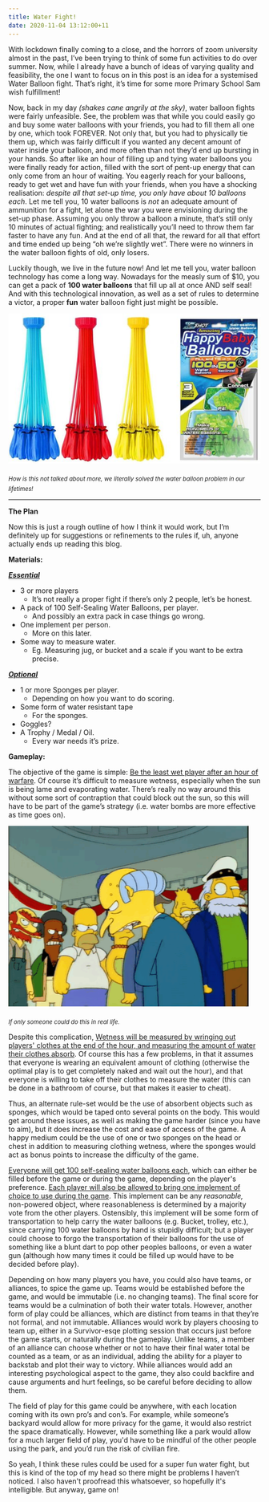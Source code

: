 ```yaml
---
title: Water Fight!
date: 2020-11-04 13:12:00+11
---
```


With lockdown finally coming to a close, and the horrors of zoom university almost in the past, I’ve been trying to think of some fun activities to do over summer. Now, while I already have a bunch of ideas of varying quality and feasibility, the one I want to focus on in this post is an idea for a systemised Water Balloon fight. That’s right, it’s time for some more Primary School Sam wish fulfillment!

Now, back in my day _(*shakes cane angrily at the sky*)_, water balloon fights were fairly unfeasible. See, the problem was that while you could easily go and buy some water balloons with your friends, you had to fill them all one by one, which took FOREVER. Not only that, but you had to physically tie them up, which was fairly difficult if you wanted any decent amount of water inside your balloon, and more often than not they’d end up bursting in your hands. So after like an hour of filling up and tying water balloons you were finally ready for action, filled with the sort of pent-up energy that can only come from an hour of waiting. You eagerly reach for your balloons, ready to get wet and have fun with your friends, when you have a shocking realisation: _despite all that set-up time, you only have about 10 balloons each_. Let me tell you, 10 water balloons is _not_ an adequate amount of ammunition for a fight, let alone the war you were envisioning during the set-up phase. Assuming you only throw a balloon a minute, that’s still only 10 minutes of actual fighting; and realistically you’ll need to throw them far faster to have any fun. And at the end of all that, the reward for all that effort and time ended up being “oh we’re slightly wet”. There were no winners in the water balloon fights of old, only losers.

Luckily though, we live in the future now! And let me tell you, water balloon technology has come a long way. Nowadays for the measly sum of $10, you can get a pack of **100 water balloons** that fill up all at once AND self seal! And with this technological innovation, as well as a set of rules to determine a victor, a proper **fun** water balloon fight just might be possible.

![Modern Water Balloons](/assets/images/blog/water-balloons.jpg "Modern Water Balloons")

<sub>_How is this not talked about more, we literally solved the water balloon problem in our lifetimes!_</sub>


---


**The Plan**

Now this is just a rough outline of how I think it would work, but I’m definitely up for suggestions or refinements to the rules if, uh, anyone actually ends up reading this blog. 

**Materials:**

**_<span style="text-decoration:underline;">Essential</span>_**



*   3 or more players
    *   It’s not really a proper fight if there’s only 2 people, let’s be honest.
*   A pack of 100 Self-Sealing Water Balloons, per player.
    *   And possibly an extra pack in case things go wrong.
*   One implement per person.
    *   More on this later.
*   Some way to measure water.
    *   Eg. Measuring jug, or bucket and a scale if you want to be extra precise.

**_<span style="text-decoration:underline;">Optional</span>_**



*   1 or more Sponges per player.
    *   Depending on how you want to do scoring.
*   Some form of water resistant tape
    *   For the sponges.
*   Goggles?
*   A Trophy / Medal / Oil.
    *   Every war needs it’s prize.

**Gameplay:**

The objective of the game is simple: <span style="text-decoration:underline;">Be the least wet player after an hour of warfare</span>. Of course it’s difficult to measure wetness, especially when the sun is being lame and evaporating water. There’s really no way around this without some sort of contraption that could block out the sun, so this will have to be part of the game’s strategy (i.e. water bombs are more effective as time goes on). 

![Sun Blocker](/assets/images/blog/sun-blocker.gif "Mr. Burns was trying to warn us!")

<sub>_If only someone could do this in real life._</sub>

Despite this complication, <span style="text-decoration:underline;">Wetness will be measured by wringing out players' clothes at the end of the hour, and measuring the amount of water their clothes absorb</span>. Of course this has a few problems, in that it assumes that everyone is wearing an equivalent amount of clothing (otherwise the optimal play is to get completely naked and wait out the hour), and that everyone is willing to take off their clothes to measure the water (this can be done in a bathroom of course, but that makes it easier to cheat). 

Thus, an alternate rule-set would be the use of absorbent objects such as sponges, which would be taped onto several points on the body. This would get around these issues, as well as making the game harder (since you have to aim), but it does increase the cost and ease of access of the game. A happy medium could be the use of one or two sponges on the head or chest in addition to measuring clothing wetness, where the sponges would act as bonus points to increase the difficulty of the game.

<span style="text-decoration:underline;">Everyone will get 100 self-sealing water balloons each</span>, which can either be filled before the game or during the game, depending on the player's preference. <span style="text-decoration:underline;">Each player will also be allowed to bring one implement of choice to use during the game</span>. This implement can be any _reasonable,_ non-powered object, where reasonableness is determined by a majority vote from the other players. Ostensibly, this implement will be some form of transportation to help carry the water balloons (e.g. Bucket, trolley, etc.), since carrying 100 water balloons by hand is stupidly difficult; but a player could choose to forgo the transportation of their balloons for the use of something like a blunt dart to pop other peoples balloons, or even a water gun (although how many times it could be filled up would have to be decided before play).

Depending on how many players you have, you could also have teams, or alliances, to spice the game up. Teams would be established before the game, and would be immutable (i.e. no changing teams). The final score for teams would be a culmination of both their water totals. However, another form of play could be alliances, which are distinct from teams in that they’re not formal, and not immutable. Alliances would work by players choosing to team up, either in a Survivor-esqe plotting session that occurs just before the game starts, or naturally during the gameplay. Unlike teams, a member of an alliance can choose whether or not to have their final water total be counted as a team, or as an individual, adding the ability for a player to backstab and plot their way to victory. While alliances would add an interesting psychological aspect to the game, they also could backfire and cause arguments and hurt feelings, so be careful before deciding to allow them.

The field of play for this game could be anywhere, with each location coming with its own pro’s and con’s. For example, while someone’s backyard would allow for more privacy for the game, it would also restrict the space dramatically. However, while something like a park would allow for a much larger field of play, you'd have to be mindful of the other people using the park, and you’d run the risk of civilian fire.

So yeah, I think these rules could be used for a super fun water fight, but this is kind of the top of my head so there might be problems I haven’t noticed. I also haven't proofread this whatsoever, so hopefully it's intelligible. But anyway, game on!
